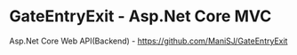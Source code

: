 # GateEntryExit - Asp.Net Core MVC

Asp.Net Core Web API(Backend) - https://github.com/ManiSJ/GateEntryExit
